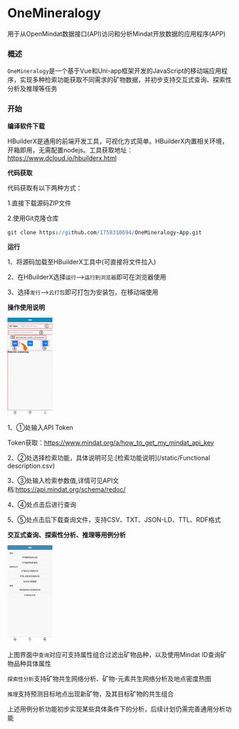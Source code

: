 # OneMineralogy
用于从OpenMindat数据接口(API)访问和分析Mindat开放数据的应用程序(APP)

### 概述
`OneMineralogy`是一个基于Vue和Uni-app框架开发的JavaScript的移动端应用程序，实现多种检索功能获取不同需求的矿物数据，并初步支持交互式查询、探索性分析及推理等任务

### 开始

**编译软件下载**

HBuilderX是通用的前端开发工具，可视化方式简单。HBuilderX内置相关环境，开箱即用，无需配置nodejs。工具获取地址：https://www.dcloud.io/hbuilderx.html

**代码获取**

代码获取有以下两种方式：

1.直接下载源码ZIP文件

2.使用Git克隆仓库

```coffee
git clone https://github.com/1758310694/OneMineralogy-App.git
```

**运行**

1、将源码加载至HBuilderX工具中(可直接将文件拉入)

2、在HBuilderX选择`运行`-->`运行到浏览器`即可在浏览器使用

3、选择`发行`-->`云打包`即可打包为安装包，在移动端使用


**操作使用说明**

<img src="/static/image2/search.png?raw=true" width="20%">

1、①处输入API Token

Token获取：https://www.mindat.org/a/how_to_get_my_mindat_api_key

2、②处选择检索功能，具体说明可见:[检索功能说明](/static/Functional description.csv)

3、③处输入检索参数值,详情可见API文档:https://api.mindat.org/schema/redoc/

4、④处点击后进行查询

5、⑤处点击后下载查询文件，支持CSV、TXT、JSON-LD、TTL、RDF格式

**交互式查询、探索性分析、推理等用例分析**

<img src="/static/image2/use case.png?raw=true" width="20%">

上图界面中`查询`对应可支持属性组合过滤出矿物品种，以及使用Mindat ID查询矿物品种具体属性

`探索性分析`支持矿物共生网络分析、矿物-元素共生网络分析及地点密度热图

`推理`支持预测目标地点出现新矿物，及其目标矿物的共生组合

上述用例分析功能初步实现某些具体条件下的分析，后续计划仍需完善通用分析功能


